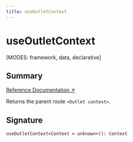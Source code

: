 ```yaml
---
title: useOutletContext
---
```


# useOutletContext

[MODES: framework, data, declarative]

## Summary

[Reference Documentation ↗](https://api.reactrouter.com/v7/functions/react_router.useOutletContext.html)

Returns the parent route `<Outlet context>`.

## Signature

```tsx
useOutletContext<Context = unknown>(): Context 
```

